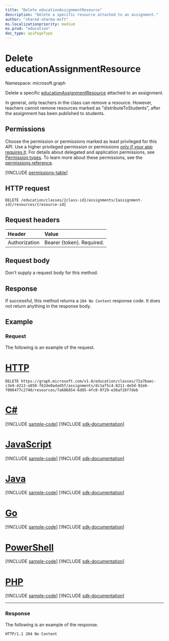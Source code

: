 ```yaml
---
title: "Delete educationAssignmentResource"
description: "Delete a specific resource attached to an assignment."
author: "sharad-sharma-msft"
ms.localizationpriority: medium
ms.prod: "education"
doc_type: apiPageType
---
```


# Delete educationAssignmentResource

Namespace: microsoft.graph

Delete a specific [educationAssignmentResource](../resources/educationassignmentresource.md) attached to an assignment.

In general, only teachers in the class can remove a resource. However, teachers cannot remove resources marked as "distributeToStudents", after the assignment has been published to students.

## Permissions
Choose the permission or permissions marked as least privileged for this API. Use a higher privileged permission or permissions [only if your app requires it](/graph/permissions-overview#best-practices-for-using-microsoft-graph-permissions). For details about delegated and application permissions, see [Permission types](/graph/permissions-overview#permission-types). To learn more about these permissions, see the [permissions reference](/graph/permissions-reference).

<!-- { "blockType": "permissions", "name": "educationassignmentresource_delete" } -->
[!INCLUDE [permissions-table](../includes/permissions/educationassignmentresource-delete-permissions.md)]

## HTTP request
<!-- { "blockType": "ignored" } -->
```http
DELETE /education/classes/{class-id}/assignments/{assignment-id}/resources/{resource-id}

```
## Request headers
| Header       | Value |
|:---------------|:--------|
| Authorization  | Bearer {token}. Required.  |

## Request body
Don't supply a request body for this method.


## Response
If successful, this method returns a `204 No Content` response code. It does not return anything in the response body.

## Example
### Request
The following is an example of the request.


# [HTTP](#tab/http)
<!-- {
  "blockType": "request",
  "name": "delete_educationassignmentresource"
}-->
```http
DELETE https://graph.microsoft.com/v1.0/education/classes/72a7baec-c3e9-4213-a850-f62de0adad5f/assignments/dc1af5c4-8211-4e5d-92e6-f006477c2740/resources/7a686854-6d85-4fc0-9729-e36af26f7deb
```

# [C#](#tab/csharp)
[!INCLUDE [sample-code](../includes/snippets/csharp/delete-educationassignmentresource-csharp-snippets.md)]
[!INCLUDE [sdk-documentation](../includes/snippets/snippets-sdk-documentation-link.md)]

# [JavaScript](#tab/javascript)
[!INCLUDE [sample-code](../includes/snippets/javascript/delete-educationassignmentresource-javascript-snippets.md)]
[!INCLUDE [sdk-documentation](../includes/snippets/snippets-sdk-documentation-link.md)]

# [Java](#tab/java)
[!INCLUDE [sample-code](../includes/snippets/java/delete-educationassignmentresource-java-snippets.md)]
[!INCLUDE [sdk-documentation](../includes/snippets/snippets-sdk-documentation-link.md)]

# [Go](#tab/go)
[!INCLUDE [sample-code](../includes/snippets/go/delete-educationassignmentresource-go-snippets.md)]
[!INCLUDE [sdk-documentation](../includes/snippets/snippets-sdk-documentation-link.md)]

# [PowerShell](#tab/powershell)
[!INCLUDE [sample-code](../includes/snippets/powershell/delete-educationassignmentresource-powershell-snippets.md)]
[!INCLUDE [sdk-documentation](../includes/snippets/snippets-sdk-documentation-link.md)]

# [PHP](#tab/php)
[!INCLUDE [sample-code](../includes/snippets/php/delete-educationassignmentresource-php-snippets.md)]
[!INCLUDE [sdk-documentation](../includes/snippets/snippets-sdk-documentation-link.md)]

---

### Response
The following is an example of the response. 


<!-- {
  "blockType": "response",
  "truncated": true
} -->
```http
HTTP/1.1 204 No Content
```

<!-- uuid: 8fcb5dbc-d5aa-4681-8e31-b001d5168d79
2015-10-25 14:57:30 UTC -->
<!--
{
  "type": "#page.annotation",
  "description": "Delete educationAssignmentResource",
  "keywords": "",
  "section": "documentation",
  "tocPath": "",
  "suppressions": [
  ]
}
-->


